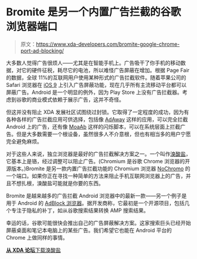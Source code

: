 # Bromite 是另一个内置广告拦截的谷歌浏览器端口

> 原文：<https://www.xda-developers.com/bromite-google-chrome-port-ad-blocking/>

大多数人觉得广告很烦人——尤其是在智能手机上。广告吸干了你手机的移动数据，对它的硬件征税，耗尽它的电池，所以难怪广告屏蔽在增加。根据 Page Fair 的数据，全球 11%的互联网用户使用某种形式的广告拦截软件。随着苹果公司的 Safari 浏览器在 [iOS 9](https://techcrunch.com/2015/09/17/a-day-after-ios-9s-launch-ad-blockers-top-the-app-store/) 上引入广告屏蔽功能，现在几乎所有主流移动平台都可以屏蔽广告。Android 是一个明显的例外，因为 Play Store 上没有广告拦截器。考虑到谷歌的商业模式依赖于展示广告，这并不奇怪。

但这并没有阻止 XDA 发展社区试图绕过封锁。它取得了一定程度的成功，因为有各种各样的广告拦截应用可供选择，包括像 [AdAway](https://labs.xda-developers.com/store/app/org.adaway) 这样的应用，可以完全拦截 Android 上的广告，还有像 [MoaAb](https://forum.xda-developers.com/showthread.php?t=1916098) 这样的闪烁脚本，可以在系统层面上拦截广告。但是大多数需要一个根设备，虽然很多人不介意根，但也有相当多的用户宁愿完全避免麻烦。

对于这些人来说，独立浏览器是最好的广告拦截解决方案之一。一个叫作[溴酸盐](https://www.bromite.org/)，它基本上是铬，经过调整可以阻止广告。(Chromium 是谷歌 Chrome 浏览器的开源版本。)Bromite 是另一款内置广告拦截功能的 Chromium 浏览器 [NoChromo](https://forum.xda-developers.com/android/apps-games/app-nochromo-wild-browser-appears-t3130776) 的一个端口。如果你正在寻找一种简单的方法来阻止手机互联网浏览器上的广告，并且不想扎根，溴酸盐可能就是你要的东西。

Bromite 是越来越多的广告拦截 Android 浏览器中的最新一款——另一个例子是用于 Android 的 [AdBlock 浏览器](https://play.google.com/store/apps/details?id=org.adblockplus.browser&hl=en)。据开发商称，它最初是一个开源项目，包括几个专注于隐私的补丁，如从谷歌搜索结果转换 AMP 搜索结果。

幸运的话，谷歌可能很快会推出自己的广告屏蔽解决方案。这家搜索巨头已经开始屏蔽桌面和笔记本电脑上的某些广告。我们希望它也能在 Android 平台的 Chrome 上做同样的事情。

[**从 XDA 论坛**下载溴酸盐](https://forum.xda-developers.com/android/apps-games/app-bromite-chromium-plus-adblocking-t3687258)